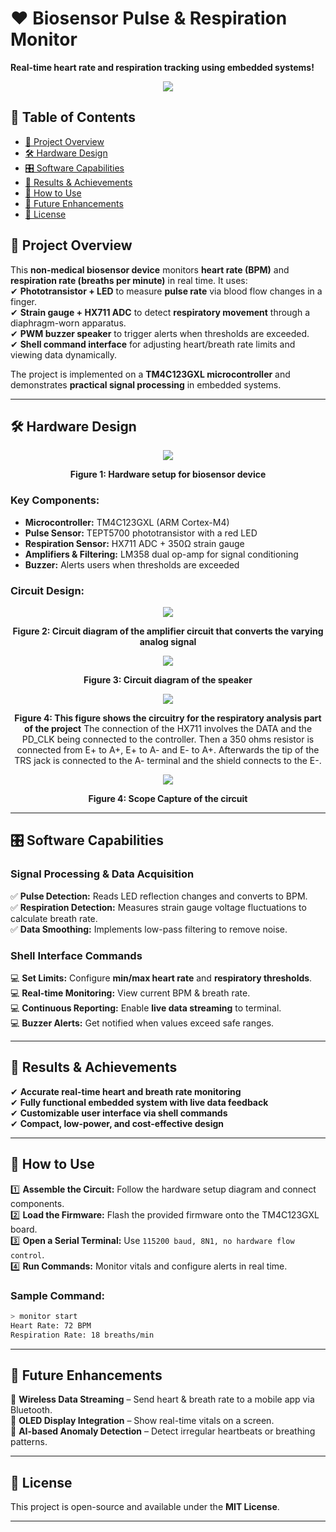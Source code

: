 # ❤️ Biosensor Pulse & Respiration Monitor  

**Real-time heart rate and respiration tracking using embedded systems!**  

<p align="center">
  <img src="https://media4.giphy.com/media/QyQ5xyF8li7XlOaGFu/giphy.gif"/>
</p>

## 📑 Table of Contents  
- [🌟 Project Overview](#-project-overview)  
- [🛠️ Hardware Design](#️-hardware-design)  
- [🎛️ Software Capabilities](#-software-capabilities)  
- [🚀 Results & Achievements](#-results--achievements)  
- [🔧 How to Use](#-how-to-use)  
- [🤖 Future Enhancements](#-future-enhancements)  
- [📝 License](#-license)  

## 🌟 Project Overview  

This **non-medical biosensor device** monitors **heart rate (BPM)** and **respiration rate (breaths per minute)** in real time. It uses:  
✔ **Phototransistor + LED** to measure **pulse rate** via blood flow changes in a finger.  
✔ **Strain gauge + HX711 ADC** to detect **respiratory movement** through a diaphragm-worn apparatus.  
✔ **PWM buzzer speaker** to trigger alerts when thresholds are exceeded.  
✔ **Shell command interface** for adjusting heart/breath rate limits and viewing data dynamically.  

The project is implemented on a **TM4C123GXL microcontroller** and demonstrates **practical signal processing** in embedded systems.  

---

## 🛠️ Hardware Design  
<p align="center">
  <img src="./images/hardware.PNG"/>
</p>
<p align="center">
  <b>Figure 1: Hardware setup for biosensor device</b>
</p>

### Key Components:  
- **Microcontroller:** TM4C123GXL (ARM Cortex-M4)  
- **Pulse Sensor:** TEPT5700 phototransistor with a red LED  
- **Respiration Sensor:** HX711 ADC + 350Ω strain gauge  
- **Amplifiers & Filtering:** LM358 dual op-amp for signal conditioning  
- **Buzzer:** Alerts users when thresholds are exceeded  

### Circuit Design:  
<p align="center">
  <img src="./images/circuit_diagram.jpg"/>
</p>
<p align="center">
  <b>Figure 2: Circuit diagram of the amplifier circuit that converts the varying analog signal</b>
</p>

<p align="center">
  <img src="./images/circuit_diagram2.jpg"/>
</p>
<p align="center">
  <b>Figure 3: Circuit diagram of the speaker</b>
</p>

<p align="center">
  <img src="./images/circuit_diagram1.jpg"/>
</p>
<p align="center">
  <b>Figure 4: This figure shows the circuitry for the respiratory analysis part of the project</b>
  The connection of the HX711 involves the DATA and the PD_CLK being connected to the controller. Then a 350 ohms resistor is connected from E+ to A+, E+ to A- and E- to A+. Afterwards the tip of the TRS jack is connected to the A- terminal and the shield connects to the E-.
</p>

<p align="center">
  <img src="./images/ossi.jpg"/>
</p>
<p align="center">
  <b>Figure 4: Scope Capture of the circuit </b>
</p>

---

## 🎛️ Software Capabilities  

### **Signal Processing & Data Acquisition**  
✅ **Pulse Detection:** Reads LED reflection changes and converts to BPM.  
✅ **Respiration Detection:** Measures strain gauge voltage fluctuations to calculate breath rate.  
✅ **Data Smoothing:** Implements low-pass filtering to remove noise.  

### **Shell Interface Commands**  
💻 **Set Limits:** Configure **min/max heart rate** and **respiratory thresholds**.  
💻 **Real-time Monitoring:** View current BPM & breath rate.  
💻 **Continuous Reporting:** Enable **live data streaming** to terminal.  
💻 **Buzzer Alerts:** Get notified when values exceed safe ranges.  

---

## 🚀 Results & Achievements  

✔ **Accurate real-time heart and breath rate monitoring**  
✔ **Fully functional embedded system with live data feedback**  
✔ **Customizable user interface via shell commands**  
✔ **Compact, low-power, and cost-effective design**  

---

## 🔧 How to Use  

1️⃣ **Assemble the Circuit:** Follow the hardware setup diagram and connect components.  
2️⃣ **Load the Firmware:** Flash the provided firmware onto the TM4C123GXL board.  
3️⃣ **Open a Serial Terminal:** Use `115200 baud, 8N1, no hardware flow control`.  
4️⃣ **Run Commands:** Monitor vitals and configure alerts in real time.  

### Sample Command:  
```bash
> monitor start
Heart Rate: 72 BPM
Respiration Rate: 18 breaths/min
```

---

## 🤖 Future Enhancements  

🚀 **Wireless Data Streaming** – Send heart & breath rate to a mobile app via Bluetooth.  
🚀 **OLED Display Integration** – Show real-time vitals on a screen.  
🚀 **AI-based Anomaly Detection** – Detect irregular heartbeats or breathing patterns.  

---

## 📝 License  

This project is open-source and available under the **MIT License**.  

---
